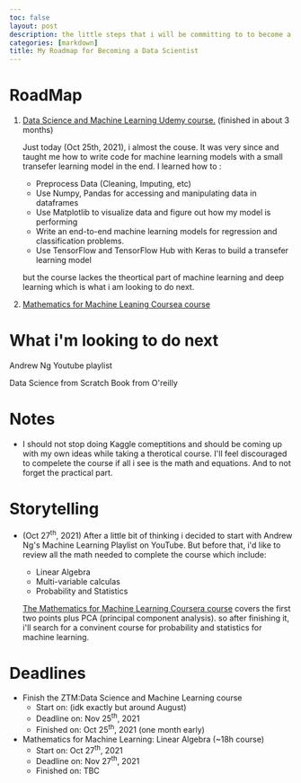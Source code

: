 ```yaml
---
toc: false
layout: post
description: the little steps that i will be committing to to become a Data Scientist
categories: [markdown]
title: My Roadmap for Becoming a Data Scientist
---
```


# RoadMap

1. [Data Science and Machine Learning Udemy course.](https://www.udemy.com/course/complete-machine-learning-and-data-science-zero-to-mastery/) (finished in about 3 months)

	Just today (Oct 25th, 2021), i almost the couse. It was very since and taught me how to write code for machine learning models with a small transefer learning model in the end.
I learned how to :
	* Preprocess Data (Cleaning, Imputing, etc)
	* Use Numpy, Pandas for accessing and  manipulating data in dataframes
	* Use Matplotlib to visualize data and figure out how my model is performing
	* Write an end-to-end machine learning models for regression and classification problems.
	* Use TensorFlow and TensorFlow Hub with Keras to build a transefer learning model

	but the course lackes the theortical part of machine learning and deep learning which is what i am looking to do next.

2. [Mathematics for Machine Leaning Coursea course](https://www.coursera.org/learn/linear-algebra-machine-learning/home)



# What i'm looking to do next

Andrew Ng Youtube playlist

Data Science from Scratch Book from O'reilly

# Notes
* I should not stop doing Kaggle comeptitions and should be coming up with my own ideas while taking a therotical course. I'll feel discouraged to compelete the course if all i see is the math and equations. And to not forget the practical part.

# Storytelling
* (Oct 27<sup>th</sup>, 2021) After a little bit of thinking i decided to start with Andrew Ng's Machine Learning Playlist on YouTube. But before that, i'd like to review all the math needed to complete the course which include:
  * Linear Algebra
  * Multi-variable calculas
  * Probability and Statistics

  [The Mathematics for Machine Learning Coursera course](https://www.coursera.org/learn/linear-algebra-machine-learning/home/) covers the first two points plus PCA (principal component analysis). so after finishing it, i'll search for a convinent course for probability and statistics for machine learning.
  
  
# Deadlines
* Finish the ZTM:Data Science and Machine Learning course
	* Start on: (idk exactly but around August)
	* Deadline on: Nov 25<sup>th</sup>, 2021
	* Finished on: Oct 25<sup>th</sup>, 2021 (one month early)
* Mathematics for Machine Learning: Linear Algebra (~18h course)
	* Start on: Oct 27<sup>th</sup>, 2021
	* Deadline on: Nov 27<sup>th</sup>, 2021
	* Finished on: TBC
